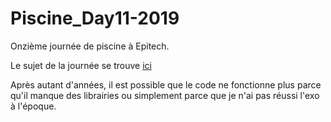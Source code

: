 # Piscine_Day11-2019

Onzième journée de piscine à Epitech.

Le sujet de la journée se trouve [ici](B-CPE-100_Day11.pdf)

Après autant d'années, il est possible que le code ne fonctionne plus parce qu'il manque des librairies ou simplement parce que je n'ai pas réussi l'exo à l'époque.
